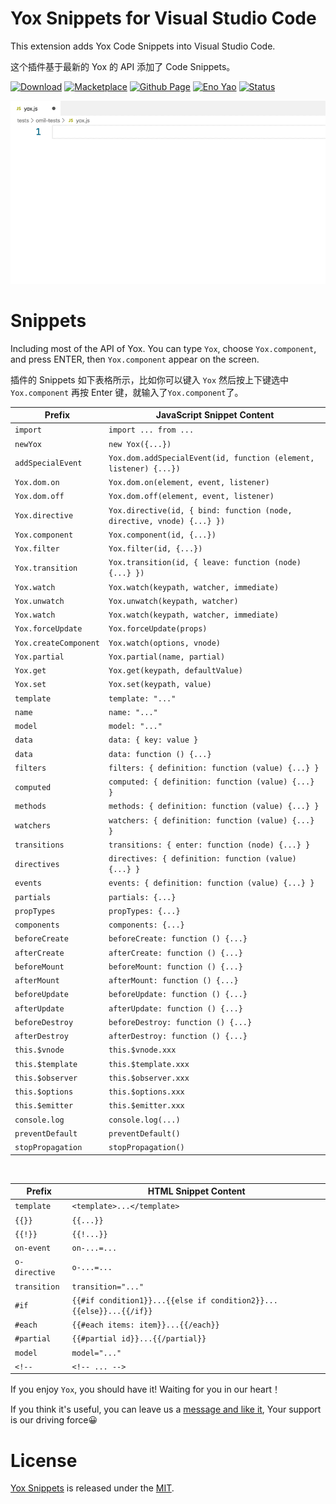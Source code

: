# Yox Snippets for Visual Studio Code

This extension adds Yox Code Snippets into Visual Studio Code.

这个插件基于最新的 Yox 的 API 添加了 Code Snippets。

<a href="https://marketplace.visualstudio.com/items?itemName=Wscats.yox"><img src="https://img.shields.io/badge/Download-100+-orange" alt="Download" /></a>
<a href="https://marketplace.visualstudio.com/items?itemName=Wscats.yox"><img src="https://img.shields.io/badge/Macketplace-v1.00-brightgreen" alt="Macketplace" /></a>
<a href="https://github.com/Wscats/yox-snippets"><img src="https://img.shields.io/badge/Github Page-Wscats-yellow" alt="Github Page" /></a>
<a href="https://github.com/Wscats"><img src="https://img.shields.io/badge/Author-Eno Yao-blueviolet" alt="Eno Yao" /></a>
<a href="https://github.com/Wscats"><img src="https://api.netlify.com/api/v1/badges/b652768b-1673-42cd-98dd-3fd807b2ebca/deploy-status" alt="Status" /></a>

<img src="./public/2.gif" />

# Snippets

Including most of the API of Yox. You can type `Yox`, choose `Yox.component`, and press ENTER, then `Yox.component` appear on the screen.

插件的 Snippets 如下表格所示，比如你可以键入 `Yox` 然后按上下键选中 `Yox.component` 再按 Enter 键，就输入了`Yox.component`了。

| Prefix | JavaScript Snippet Content |
| ------ | ------------ |
| `import` | `import ... from ...` |
| `newYox` | `new Yox({...})` |
| `addSpecialEvent` | `Yox.dom.addSpecialEvent(id, function (element, listener) {...})` |
| `Yox.dom.on` | `Yox.dom.on(element, event, listener)` |
| `Yox.dom.off` | `Yox.dom.off(element, event, listener)` |
| `Yox.directive` | `Yox.directive(id, { bind: function (node, directive, vnode) {...} })` |
| `Yox.component` | `Yox.component(id, {...})` |
| `Yox.filter` | `Yox.filter(id, {...})` |
| `Yox.transition` | `Yox.transition(id, { leave: function (node) {...} })` |
| `Yox.watch` | `Yox.watch(keypath, watcher, immediate)` |
| `Yox.unwatch` | `Yox.unwatch(keypath, watcher)` |
| `Yox.watch` | `Yox.watch(keypath, watcher, immediate)` |
| `Yox.forceUpdate` | `Yox.forceUpdate(props)` |
| `Yox.createComponent` | `Yox.watch(options, vnode)` |
| `Yox.partial` | `Yox.partial(name, partial)` |
| `Yox.get` | `Yox.get(keypath, defaultValue)` |
| `Yox.set` | `Yox.set(keypath, value)` |
| `template` | `template: "..."` |
| `name` | `name: "..."` |
| `model` | `model: "..."` |
| `data` | `data: { key: value }` |
| `data` | `data: function () {...}` |
| `filters` | `filters: { definition: function (value) {...} }` |
| `computed` | `computed: { definition: function (value) {...} }` |
| `methods` | `methods: { definition: function (value) {...} }` |
| `watchers` | `watchers: { definition: function (value) {...} }` |
| `transitions` | `transitions: { enter: function (node) {...} }` |
| `directives` | `directives: { definition: function (value) {...} }` |
| `events` | `events: { definition: function (value) {...} }` |
| `partials` | `partials: {...}` |
| `propTypes` | `propTypes: {...}` |
| `components` | `components: {...}` |
| `beforeCreate` | `beforeCreate: function () {...}` |
| `afterCreate` | `afterCreate: function () {...}` |
| `beforeMount` | `beforeMount: function () {...}` |
| `afterMount` | `afterMount: function () {...}` |
| `beforeUpdate` | `beforeUpdate: function () {...}` |
| `afterUpdate` | `afterUpdate: function () {...}` |
| `beforeDestroy` | `beforeDestroy: function () {...}` |
| `afterDestroy` | `afterDestroy: function () {...}` |
| `this.$vnode` | `this.$vnode.xxx` |
| `this.$template` | `this.$template.xxx` |
| `this.$observer` | `this.$observer.xxx` |
| `this.$options` | `this.$options.xxx` |
| `this.$emitter` | `this.$emitter.xxx` |
| `console.log` | `console.log(...)` |
| `preventDefault` | `preventDefault()` |
| `stopPropagation` | `stopPropagation()` |


<br />

| Prefix | HTML Snippet Content |
| ------ | ------------ |
| `template` | `<template>...</template>` |
| `{{}}` | `{{...}}` |
| `{{!}}` | `{{!...}}` |
| `on-event` | `on-...=...` |
| `o-directive` | `o-...=...` |
| `transition` | `transition="..."` |
| `#if` | `{{#if condition1}}...{{else if condition2}}...{{else}}...{{/if}}`|
| `#each` | `{{#each items: item}}...{{/each}}` |
| `#partial` | `{{#partial id}}...{{/partial}}` |
| `model` | `model="..."` |
| `<!--` | `<!-- ... -->` |

If you enjoy `Yox`, you should have it! Waiting for you in our heart！

If you think it's useful, you can leave us a [message and like it](https://marketplace.visualstudio.com/items?itemName=Wscats.yox&ssr=false#review-details), Your support is our driving force😀

# License

[Yox Snippets](https://marketplace.visualstudio.com/items?itemName=Wscats.yox) is released under the [MIT](http://opensource.org/licenses/MIT).